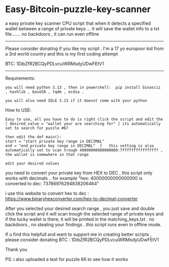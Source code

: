 # Easy-Bitcoin-puzzle-key-scanner
a easy private key scanner CPU script that when it detects a specified wallet between a range of private keys ... it will save the wallet info to a txt file....... no backdoors , it can run even offline
____________________________________________________________________________________________________________________________________
Please consider donating if you like my script . I'm a 17 yo europoor kid from a 3rd world country and this is my first coding attempt 

BTC: 1DibZfR2BCQyPDLvcuiWRMsdyUDwFEtV1
____________________________________________________________________________________________________________________________________





Requirements:

    you will need python 3.13 , then in powershell:  pip install binascii , hashlib , base58 , tqdm , ecdsa .

    you will also need IDLE 3.13 if it doesnt come with your python


How to USE:

    Easy to use, all you have to do is right click the script and edit the [ desired_value = "wallet your are searching for" ] its automatically set to search for puzzle #67

    then edit the def main():    
    start = "start private key range in DECIMAL"
    end = "end private key range in DECIMAL"  ]   this setting is also automatically set to scan trough 40000000000000000:7ffffffffffffffff , the wallet is somewhere in that range 
    
    edit your desired values 
    
you need to convert your private key from HEX to DEC , this script only works with decimals .. for example "hex: 40000000000000000 is converted to dec: 73786976294838206464"
    
i use this website to convert hex to dec : https://www.binaryhexconverter.com/hex-to-decimal-converter

After you selected your desired search range , you just save and double click the script and it will scan trough the selected range of private keys and if the lucky wallet is there, it will be printed in the matching_keys.txt . no backdoors , no stealing your findings . this script runs even in offline mode. 

If u find this helpfull and want to support me in creating better scripts , please consider donating  BTC : 1DibZfR2BCQyPDLvcuiWRMsdyUDwFEtV1

Thank you 

   PS: i also uploaded a test for puzzle 66 to see how it works 
